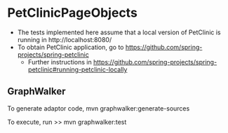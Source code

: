 # PetClinicPageObjects

- The tests implemented here assume that a local version of PetClinic is running in http://localhost:8080/
- To obtain PetClinic application, go to https://github.com/spring-projects/spring-petclinic
	- Further instructions in https://github.com/spring-projects/spring-petclinic#running-petclinic-locally
	
	
## GraphWalker

To generate adaptor code, mvn graphwalker:generate-sources

To execute, run >> mvn graphwalker:test